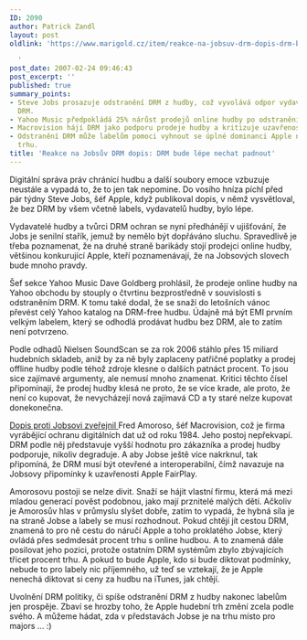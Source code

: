 ```yaml
---
ID: 2090
author: Patrick Zandl
layout: post
oldlink: 'https://www.marigold.cz/item/reakce-na-jobsuv-drm-dopis-drm-bude-lepe-nechat-padnout

  '
post_date: 2007-02-24 09:46:43
post_excerpt: ''
published: true
summary_points:
- Steve Jobs prosazuje odstranění DRM z hudby, což vyvolává odpor vydavatelů a tvůrců
  DRM.
- Yahoo Music předpokládá 25% nárůst prodejů online hudby po odstranění DRM.
- Macrovision hájí DRM jako podporu prodeje hudby a kritizuje uzavřenost Apple FairPlay.
- Odstranění DRM může labelům pomoci vyhnout se úplné dominanci Apple na hudebním
  trhu.
title: 'Reakce na Jobsův DRM dopis: DRM bude lépe nechat padnout'
---
```


Digitální správa práv chránící hudbu a další soubory emoce vzbuzuje neustále a vypadá to, že to jen tak nepomine. Do vosího hníza píchl před pár týdny Steve Jobs, šéf Apple, když publikoval dopis, v němž vysvětloval, že bez DRM by všem včetně labels, vydavatelů hudby, bylo lépe. 

Vydavatelé hudby a tvůrci DRM ochran se nyní předhánějí v ujišťování, že Jobs je senilní stařík, jemuž by nemělo být dopřáváno sluchu. Spravedlivě je třeba poznamenat, že na druhé straně barikády stojí prodejci online hudby, většinou konkurující Apple, kteří poznamenávají, že na Jobsových slovech bude mnoho pravdy. 

Šef sekce Yahoo Music Dave Goldberg prohlásil, že prodeje online hudby na Yahoo obchodu by stouply o čtvrtinu bezprostředně v souvislosti s odstraněním DRM. K tomu také dodal, že se snaží do letošních vánoc převést celý Yahoo katalog na DRM-free hudbu. Údajně má být EMI prvním velkým labelem, který se odhodlá prodávat hudbu bez DRM, ale to zatím není potvrzeno. 

Podle odhadů Nielsen SoundScan se za rok 2006 stáhlo přes 15 miliard hudebních skladeb, aniž by za ně byly zaplaceny patřičné poplatky a prodej offline hudby podle téhož zdroje klesne o dalších patnáct procent. To jsou sice zajímavé argumenty, ale nemusí mnoho znamenat. Kritici těchto čísel připomínají, že prodej hudby klesá ne proto, že se více krade, ale proto, že není co kupovat, že nevycházejí nová zajímavá CD a ty staré nelze kupovat donekonečna. 

<a href="http://www.macrovision.com/company/news/drm/response_letter.shtml">Dopis proti Jobsovi zveřejnil </a>Fred Amoroso, šéf Macrovision, což je firma vyrábějící ochranu digitálních dat už od roku 1984. Jeho postoj nepřekvapí. DRM podle něj představuje vyšší hodnotu pro zákazníka a prodej hudby podporuje, nikoliv degraduje. A aby Jobse ještě více nakrknul, tak připomíná, že DRM musí být otevřené a interoperabilní, čímž navazuje na Jobsovy připomínky k uzavřenosti Apple FairPlay.  

Amorosovu postoji se nelze divit. Snaží se hájit vlastní firmu, která má mezi mladou generací pověst podobnou, jako mají prznitelé malých dětí. Ačkoliv je Amorosův hlas v průmyslu slyšet dobře, zatím to vypadá, že hybná síla je na straně Jobse a labely se musí rozhodnout. Pokud chtějí jít cestou DRM, znamená to pro ně cestu do náručí Apple a toho proklatého Jobse, který ovládá přes sedmdesát procent trhu s online hudbou. A to znamená dále posilovat jeho pozici, protože ostatním DRM systémům zbylo zbývajících třicet procent trhu. A pokud to bude Apple, kdo si bude diktovat podmínky, nebude to pro labely nic příjemného, už teď se vztekají, že je Apple nenechá diktovat si ceny za hudbu na iTunes, jak chtějí. 

Uvolnění DRM politiky, či spíše odstranění DRM z hudby nakonec labelům jen prospěje. Zbaví se hrozby toho, že Apple hudební trh změní zcela podle svého. A můžeme hádat, zda v představách Jobse je na trhu místo pro majors … :)